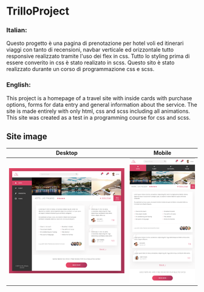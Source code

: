 # TrilloProject
### Italian:
Questo progetto è una pagina di prenotazione per hotel voli ed itinerari viaggi con tanto di recensioni, navbar verticale ed orizzontale 
tutto responsive realizzato tramite l'uso dei flex in css. Tutto lo styling prima di essere converito in css è stato realizato in scss. Questo sito è stato
realizzato durante un corso di programmazione css e scss.

### English:
This project is a homepage of a travel site with inside cards with purchase options, forms for data entry
and general information about the service. The site is made entirely with only html, css and scss including all animations.
This site was created as a test in a programming course for css and scss.

## Site image
Desktop             |  Mobile
:-------------------------:|:-------------------------:
![](https://github.com/bigmat18/TrilloProject/blob/master/.md/desktop.png)  | ![](https://github.com/bigmat18/TrilloProject/blob/master/.md/mobile.png)

